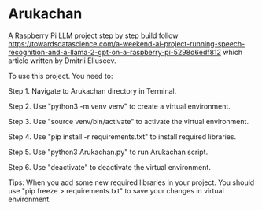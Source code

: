 # Arukachan
A Raspberry Pi LLM project step by step build follow https://towardsdatascience.com/a-weekend-ai-project-running-speech-recognition-and-a-llama-2-gpt-on-a-raspberry-pi-5298d6edf812 which article written by Dmitrii Eliuseev.

To use this project. You need to:

Step 1. Navigate to Arukachan directory in Terminal.

Step 2. Use "python3 -m venv venv" to create a virtual environment.

Step 3. Use "source venv/bin/activate" to activate the virtual environment.

Step 4. Use "pip install -r requirements.txt" to install required libraries.

Step 5. Use "python3 Arukachan.py" to run Arukachan script.

Step 6. Use "deactivate" to deactivate the virtual environment.

Tips: When you add some new required libraries in your project. You should use "pip freeze > requirements.txt" to save your changes in virtual environment.
